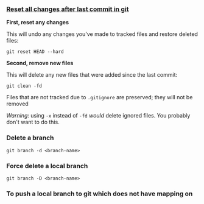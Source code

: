 ### [Reset all changes after last commit in git](https://stackoverflow.com/questions/4630312/reset-all-changes-after-last-commit-in-git)
**First, reset any changes**

This will undo any changes you've made to tracked files and restore deleted files:

```
git reset HEAD --hard
```

**Second, remove new files**

This will delete any new files that were added since the last commit:

```
git clean -fd
```

Files that are not tracked due to `.gitignore` are preserved; they will not be removed

_Warning_: using `-x` instead of `-fd` _would_ delete ignored files. You probably don't want to do this.

### Delete a branch
```
git branch -d <branch-name>
```
### Force delete a local branch
```
git branch -D <branch-name>
```

### To push a local branch to git which does not have mapping on 

